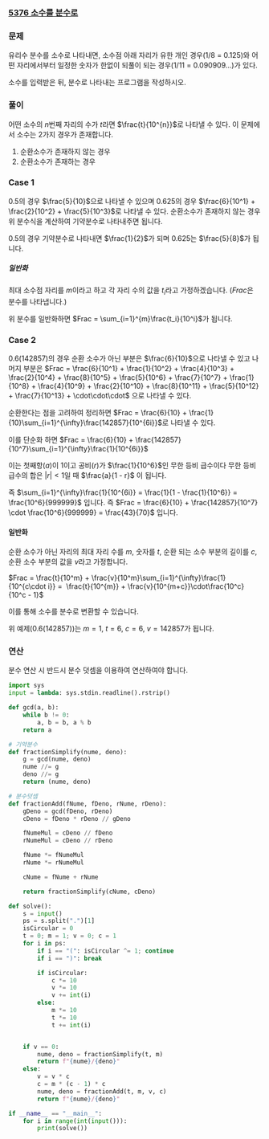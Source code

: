 ### [5376 소수를 분수로](https://www.acmicpc.net/problem/5376)

### 문제

유리수 분수를 소수로 나타내면, 소수점 아래 자리가 유한 개인 경우(1/8 = 0.125)와 어떤 자리에서부터 일정한 숫자가 한없이 되풀이 되는 경우(1/11 = 0.090909...)가 있다.

소수를 입력받은 뒤, 분수로 나타내는 프로그램을 작성하시오.

### 풀이

어떤 소수의 $n$번째 자리의 수가 $t$라면 $\frac{t}{10^{n}}$로 나타낼 수 있다. 이 문제에서 소수는 2가지 경우가 존재합니다.

1. 순환소수가 존재하지 않는 경우
2. 순환소수가 존재하는 경우
### Case 1

$0.5$의 경우 $\frac{5}{10}$으로 나타낼 수 있으며 $0.625$의 경우 $\frac{6}{10^1} + \frac{2}{10^2} + \frac{5}{10^3}$로 나타낼 수 있다. 순환소수가 존재하지 않는 경우 위 분수식을 계산하여 기약분수로 나타내주면 됩니다. 

$0.5$의 경우 기약분수로 나타내면 $\frac{1}{2}$가 되며 $0.625$는 $\frac{5}{8}$가 됩니다.
##### 일반화 

최대 소수점 자리를 $m$이라고 하고 각 자리 수의 값을 $t_i$라고 가정하겠습니다. ($Frac$은 분수를 나타냅니다.)

위 분수를 일반화하면 $Frac = \sum_{i=1}^{m}\frac{t_i}{10^i}$가 됩니다. 

### Case 2

$0.6(142857)$의 경우 순환 소수가 아닌 부분은 $\frac{6}{10}$으로 나타낼 수 있고 나머지 부분은 
$Frac = \frac{6}{10^1} + \frac{1}{10^2} + \frac{4}{10^3} + \frac{2}{10^4} + \frac{8}{10^5} + \frac{5}{10^6} + \frac{7}{10^7} + \frac{1}{10^8} + \frac{4}{10^9} + \frac{2}{10^10} + \frac{8}{10^11} + \frac{5}{10^12} + \frac{7}{10^13} + \cdot\cdot\cdot$ 
으로 나타낼 수 있다. 

순환한다는 점을 고려하여 정리하면 $Frac = \frac{6}{10} + \frac{1}{10}\sum_{i=1}^{\infty}\frac{142857}{10^{6i}}$로 나타낼 수 있다.

이를 단순화 하면 $Frac = \frac{6}{10} + \frac{142857}{10^7}\sum_{i=1}^{\infty}\frac{1}{10^{6i}}$ 

이는 첫째항($a$)이 $1$이고 공비($r$)가 $\frac{1}{10^6}$인 무한 등비 급수이다 무한 등비 급수의 합은 $\lvert r \rvert \lt 1$일 때 $\frac{a}{1 - r}$ 이 됩니다. 

즉 $\sum_{i=1}^{\infty}\frac{1}{10^{6i}} = \frac{1}{1 - \frac{1}{10^6}} = \frac{10^6}{999999}$ 입니다. 즉 $Frac = \frac{6}{10} + \frac{142857}{10^7} \cdot \frac{10^6}{999999} = \frac{43}{70}$ 입니다.

#### 일반화

순환 소수가 아닌 자리의 최대 자리 수를 $m$, 숫자를 $t$, 순환 되는 소수 부분의 길이를 $c$, 순환 소수 부분의 값을 $v$라고 가정합니다.

$Frac = \frac{t}{10^m} + \frac{v}{10^m}\sum_{i=1}^{\infty}\frac{1}{10^{c\cdot i}} =  \frac{t}{10^{m}} + \frac{v}{10^{m+c}}\cdot\frac{10^c}{10^c - 1}$ 

이를 통해 소수를 분수로 변환할 수 있습니다. 

위 예제($0.6(142857)$)는 $m = 1$, $t=6$, $c=6$, $v = 142857$가 됩니다.

### 연산

분수 연산 시 반드시 분수 덧셈을 이용하여 연산하여야 합니다.

```python
import sys
input = lambda: sys.stdin.readline().rstrip()

def gcd(a, b):
    while b != 0:
        a, b = b, a % b
    return a

# 기약분수
def fractionSimplify(nume, deno):
    g = gcd(nume, deno)
    nume //= g
    deno //= g
    return (nume, deno)

# 분수덧셈
def fractionAdd(fNume, fDeno, rNume, rDeno):
    gDeno = gcd(fDeno, rDeno)
    cDeno = fDeno * rDeno // gDeno

    fNumeMul = cDeno // fDeno
    rNumeMul = cDeno // rDeno

    fNume *= fNumeMul
    rNume *= rNumeMul

    cNume = fNume + rNume

    return fractionSimplify(cNume, cDeno)

def solve():
    s = input()
    ps = s.split(".")[1]
    isCircular = 0
    t = 0; m = 1; v = 0; c = 1
    for i in ps:
        if i == "(": isCircular ^= 1; continue
        if i == ")": break

        if isCircular:
            c *= 10
            v *= 10
            v += int(i)
        else:
            m *= 10
            t *= 10
            t += int(i)


    if v == 0:
        nume, deno = fractionSimplify(t, m)
        return f"{nume}/{deno}"
    else:
        v = v * c
        c = m * (c - 1) * c
        nume, deno = fractionAdd(t, m, v, c)
        return f"{nume}/{deno}"

if __name__ == "__main__":
    for i in range(int(input())):
        print(solve())
```